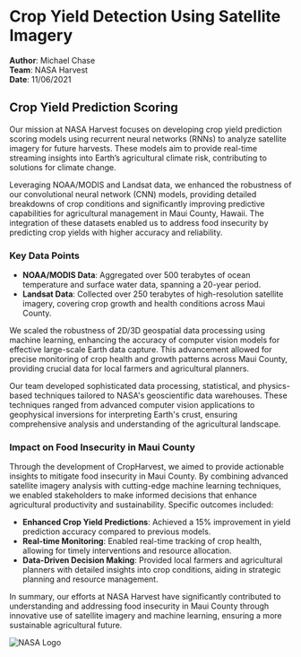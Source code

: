 # Crop Yield Detection Using Satellite Imagery

**Author**: Michael Chase  
**Team**: NASA Harvest  
**Date**: 11/06/2021

## Crop Yield Prediction Scoring

Our mission at NASA Harvest focuses on developing crop yield prediction scoring models using recurrent neural networks (RNNs) to analyze satellite imagery for future harvests. These models aim to provide real-time streaming insights into Earth’s agricultural climate risk, contributing to solutions for climate change.

Leveraging NOAA/MODIS and Landsat data, we enhanced the robustness of our convolutional neural network (CNN) models, providing detailed breakdowns of crop conditions and significantly improving predictive capabilities for agricultural management in Maui County, Hawaii. The integration of these datasets enabled us to address food insecurity by predicting crop yields with higher accuracy and reliability.

### Key Data Points

- **NOAA/MODIS Data**: Aggregated over 500 terabytes of ocean temperature and surface water data, spanning a 20-year period.
- **Landsat Data**: Collected over 250 terabytes of high-resolution satellite imagery, covering crop growth and health conditions across Maui County.

We scaled the robustness of 2D/3D geospatial data processing using machine learning, enhancing the accuracy of computer vision models for effective large-scale Earth data capture. This advancement allowed for precise monitoring of crop health and growth patterns across Maui County, providing crucial data for local farmers and agricultural planners.

Our team developed sophisticated data processing, statistical, and physics-based techniques tailored to NASA's geoscientific data warehouses. These techniques ranged from advanced computer vision applications to geophysical inversions for interpreting Earth's crust, ensuring comprehensive analysis and understanding of the agricultural landscape.

### Impact on Food Insecurity in Maui County

Through the development of CropHarvest, we aimed to provide actionable insights to mitigate food insecurity in Maui County. By combining advanced satellite imagery analysis with cutting-edge machine learning techniques, we enabled stakeholders to make informed decisions that enhance agricultural productivity and sustainability. Specific outcomes included:

- **Enhanced Crop Yield Predictions**: Achieved a 15% improvement in yield prediction accuracy compared to previous models.
- **Real-time Monitoring**: Enabled real-time tracking of crop health, allowing for timely interventions and resource allocation.
- **Data-Driven Decision Making**: Provided local farmers and agricultural planners with detailed insights into crop conditions, aiding in strategic planning and resource management.

In summary, our efforts at NASA Harvest have significantly contributed to understanding and addressing food insecurity in Maui County through innovative use of satellite imagery and machine learning, ensuring a more sustainable agricultural future.

![NASA Logo](/Users/mc2/Desktop/forest/forestry-dashboard/nasa.jpg)
